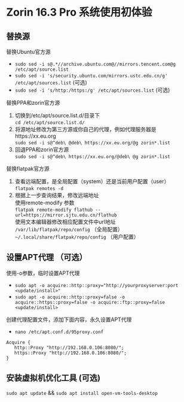 # Zorin 16.3 Pro 系统使用初体验
## 替换源
替换Ubuntu官方源
- `sudo sed -i s@.*//archive.ubuntu.com@//mirrors.tencent.com@g /etc/apt/source.list`
- `sudo sed -i 's/security.ubuntu.com/mirrors.ustc.edu.cn/g' /etc/apt/sources.list` (可选)
- `sudo sed -i 's/http:/https:/g' /etc/apt/sources.list` (可选)
 
替换PPA和zorin官方源
1. 切换到/etc/apt/source.list.d/目录下  
`cd /etc/apt/source.list.d/`
2. 将源地址修改为第三方源或你自己的代理，例如代理服务器是https://xx.eu.org<br>
`sudo sed -i s@^deb\ @deb\ https://xx.eu.org/@g zorin*.list`<br>
3. 回退PPA和zorin官方源   
`sudo sed -i s@^deb\ https://xx.eu.org/@deb\ @g zorin*.list`

替换flatpak官方源
1. 查看远端配置，是全局配置（system）还是当前用户配置（user）    
`flatpak remotes -d`
2. 根据上一步查询结果，修改远端地址    
使用remote-modify 参数    
`flatpak remote-modify flathub --url=https://mirror.sjtu.edu.cn/flathub`    
使用文本编辑器修改相应配置文件中url地址    
`/var/lib/flatpak/repo/config`  （全局配置）    
`~/.local/share/flatpak/repo/config`  （用户配置）
     

## 设置APT代理 （可选）
使用-o参数，临时设置APT代理
  + `sudo apt -o acquire::http::proxy="http://yourproxyserver:port <update/install>"`  
  + `sudo apt -o acquire::http::proxy=false -o acquire::https::proxy=false -o acquire::ftp::proxy=false <update/install>`

创建代理配置文件，添加下面内容，永久设置APT代理
  + `nano /etc/apt.conf.d/95proxy.conf`
```
Acquire {
   http::Proxy "http://192.168.0.106:8080/";
   https::Proxy "http://192.168.0.106:8080/";
}
```

## 安装虚拟机优化工具 (可选)
`sudo apt update` &&
`sudo apt install open-vm-tools-desktop`


